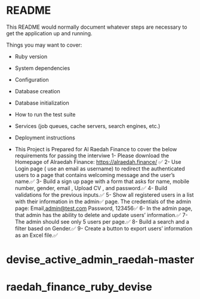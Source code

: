 # README

This README would normally document whatever steps are necessary to get the
application up and running.

Things you may want to cover:

* Ruby version

* System dependencies

* Configuration

* Database creation

* Database initialization

* How to run the test suite

* Services (job queues, cache servers, search engines, etc.)

* Deployment instructions

* This Project is Prepared for Al Raedah Finance to cover the below requirements for passing the interviwe
1- Please download the Homepage of Alraedah Finance:
https://alraedah.finance/ ✅
2- Use Login page ( use an email as username) to redirect the authenticated users to a page that contains welcoming message and the user’s name.✅
3- Build a sign up page with a form that asks for name, mobile number, gender, email , Upload CV , and password.✅
4- Build validations for the previous inputs.✅
5- Show all registered users in a list with their information in the admin✅
page. The credentials of the admin page: Email,admin@test.com
Password, 123456✅
6- In the admin page, that admin has the ability to delete and update users’
information.✅
7- The admin should see only 5 users per page.✅
8- Build a search and a filter based on Gender.✅
9- Create a button to export users’ information as an Excel file.✅
# devise_active_admin_raedah-master
# raedah_finance_ruby_devise
